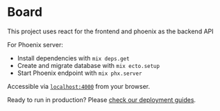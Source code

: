# Board

This project uses react for the frontend and phoenix as the backend API


For Phoenix server:

  * Install dependencies with `mix deps.get`
  * Create and migrate database with `mix ecto.setup`
  * Start Phoenix endpoint with `mix phx.server`

Accessible via [`localhost:4000`](http://localhost:4000) from your browser.

Ready to run in production? Please [check our deployment guides](https://hexdocs.pm/phoenix/deployment.html).

